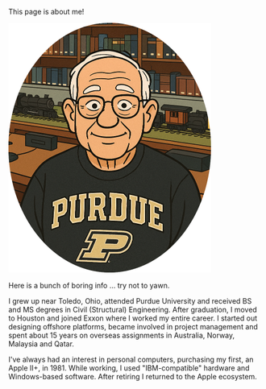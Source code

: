 This page is about me!

<img src="./Resources/TRG_ellipse.PNG" alt="TRG_ellipse" style="zoom:50%;" />

Here is a bunch of boring info ... try not to yawn.

I grew up near Toledo, Ohio, attended Purdue University and received BS and MS degrees in Civil (Structural) Engineering. After graduation, I moved to Houston and joined Exxon where I worked my entire career. I started out designing offshore platforms, became involved in project management and spent about 15 years on overseas assignments in Australia, Norway, Malaysia and Qatar.

I've always had an interest in personal computers, purchasing my first, an Apple II+, in 1981. While working, I used "IBM-compatible" hardware and Windows-based software. After retiring I returned to the Apple ecosystem. 